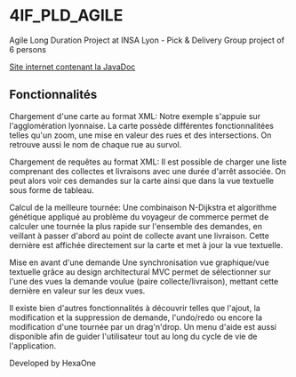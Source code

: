 # 4IF_PLD_AGILE
Agile Long Duration Project at INSA Lyon - Pick &amp; Delivery
Group project of 6 persons

[Site internet contenant la JavaDoc](http://agile.hexaone.fr/)

## Fonctionnalités

Chargement d'une carte au format XML:
Notre exemple s'appuie sur l'agglomération lyonnaise. La carte possède différentes fonctionnalitées telles qu'un zoom, une mise en valeur des rues et des intersections. On retrouve aussi le nom de chaque rue au survol.

Chargement de requêtes au format XML:
Il est possible de charger une liste comprenant des collectes et livraisons avec une durée d'arrêt associée. On peut alors voir ces demandes sur la carte ainsi que dans la vue textuelle sous forme de tableau.

Calcul de la meilleure tournée:
Une combinaison N-Dijkstra et algorithme génétique appliqué au problème du voyageur de commerce permet de calculer une tournée la plus rapide sur l'ensemble des demandes, en veillant à passer d'abord au point de collecte avant une livraison. Cette dernière est affichée directement sur la carte et met à jour la vue textuelle.

Mise en avant d'une demande
Une synchronisation vue graphique/vue textuelle grâce au design architectural MVC permet de sélectionner sur l'une des vues la demande voulue (paire collecte/livraison), mettant cette dernière en valeur sur les deux vues.

Il existe bien d'autres fonctionnalités à découvrir telles que l'ajout, la modification et la suppression de demande, l'undo/redo ou encore la modification d'une tournée par un drag'n'drop. Un menu d'aide est aussi disponible afin de guider l'utilisateur tout au long du cycle de vie de l'application.

Developed by HexaOne
